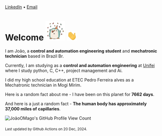 [LinkedIn](https://www.linkedin.com/in/joão-pedro-gozzoli-b95641301/) &bull;
[Email](joaopedrogozzoli@gmail.com)

# Welcome <img src="happy.gif" height="64px" /> <img src="wave.gif" height="32px" />

I am João, a  **control and automation engineering student** and **mechatronic technician** based in Brazil Br.

Currently, I am studying as a **control and automation engineering** at [Unifei](https://unifei.edu.br) where I study python, C, C++, project management and Ai.

I did my high school education at ETEC Pedro Ferreira alves as a Mechatronic technician in Mogi Mirim.

Here is a random fact about me - I have been on this planet for **7662 days**.

And here is a just a random fact -  **The human body has approximately 37,000 miles of capillaries**.

![JoãoOMago's GitHub Profile View Count](https://komarev.com/ghpvc/?username=JoaoOMago)

<sub>Last updated by Github Actions on 20 Dec, 2024.</sub>
